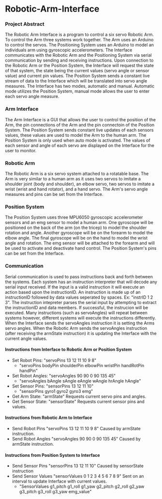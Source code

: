 # Robotic-Arm-Interface

<h3> Project Abstract </h3>
The Robotic Arm Interface is a program to control a six servo Robotic Arm. To control the Arm three systems work together. The Arm uses an Arduino to control the servos. The Positioning System uses an Arduino to model an individuals arm using gyroscopic accelerometers. The Interface communicates with the Robotic Arm and the Positioning System via serial communication by sending and receiving instructions. Upon connection to the Robotic Arm or the Position System, the Interface will request the state of that system, the state being the current values (servo angle or sensor value) and current pin values. The Position System sends a constant live stream of data to the Interface which will be translated into servo angle measures. The Interface has two modes, automatic and manual. Automatic mode utilizes the Position System, manual mode allows the user to enter each servo angle measure.  

<h3> Arm Interface </h3>
The Arm Interface is a GUI that allows the user to control the position of the Arm, the pin connections of the Arm and the pin connectoin of the Position System. The Position System sends constant live updates of each sensors values, these values are used to model the Arm to the human arm. The Position System is only used when auto mode is activated. The values of each sensor and angle of each servo are displayed on the Interface for the user to monitor. 

<h3> Robotic Arm </h3>
The Robotic Arm is a six servo system attached to a rotatable base. The Arm is very similar to a human arm as it uses two servos to imitate a shoulder joint (body and shoulder), an elbow servo, two servos to imitate a wrist (wrist and hand rotator), and a hand servo. The Arm's servo angle measures and pins can be set from the Interface. 

<h3> Position System </h3>
The Position System uses three MPU6050 gyroscopic accelerometer sensors and an emg sensor to model a human arm. One gyroscope will be positioned on the back of the arm (on the tricep) to model the shoulder rotation and angle. Another gyroscope will be on the forearm to model the elbow angle. The final gyroscope will be on the hand to model the wrist angle and rotation. The emg sensor will be attached to the forearm and will be used to activate and deactivate hand control. The Position System's pins can be set from the Interface. 

<h3> Communication </h3>
Serial communication is used to pass instructions back and forth between the systems. Each system has an instruction interpreter that will decode any serial input received. If the input is a valid instruction it will execute an action based upon the instructionID. An instruction is made up of an instructionID followed by data values seperated by spaces. Ex: "instrID 1 2 3". The instruction intepreter parses the serial input by attempting to extract the instructionID and data members. If successful, the instrucion will be executed. Many instructions (such as servoAngles) will repeat between systems however, different systems will execute the instructions differently. When the Interface sends the servoAngles instruction it is setting the Arms servo angles. When the Robotic Arm sends the servoAngles instruction (after receiving the armState instruction) it is updating the Interface with the current angle values.  

<h4> Instructions from Interface to Robotic Arm or Position System </h4>

- Set Robot Pins:    "servoPins 13 12 11 10 9 8"          
   - "servoPins bodyPin shoulderPin elbowPin wristPin handRotPin handPin"
- Set Robot Angles:  "servoAngles 90 90 0 90 135 45"      
   - "servoAngles bAngle sAngle eAngle wAngle hrAngle hAngle"
- Set Sensor Pins:   "sensorPins 13 12 11 10"             
   - "sensorPins gyro1 gyro2 gyro3 emg"
- Get Arm State:     "armState"                           Requests current servo pins and angles.
- Get Sensor State:  "sensorState"                        Requests current sensor pins and values.

<h4> Instructions from Robotic Arm to Interface </h4>

- Send Robot Pins    "servoPins 13 12 11 10 9 8"          Caused by armState instruction.
- Send Robot Angles  "servoAngles 90 90 0 90 135 45"      Caused by armState instruction.

<h4> Instructions from Position System to Interface </h4>

- Send Sensor Pins "sensorPins 13 12 11 10"               Caused by sensorState instruction
- Send Sensor Values "sensorValues 0 1 2 3 4 5 6 7 8 9"   Sent on an interval to update Interface with current values. 
   - "SensorValues g1_pitch g1_roll g1_yaw g2_pitch g2_roll g2_yaw g3_pitch g3_roll g3_yaw emg_value"
